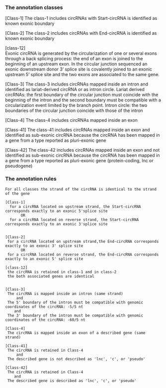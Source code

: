 
### The annotation classes

 
   [Class-1]   The class-1 includes circRNAs with Start-circRNA is identified as known exonic boundary
   
   [Class-2]   The class-2 includes circRNAs with End-circRNA is identified as known exonic boundary
   
   [class-12]     
   Exonic circRNA is generated by the circularization of one or several exons through a back splicing process: the end of an exon is joined to the beginning of an upstream exon. In the circular junction sequenced an exonic downstream donor 3’ splice site is covalently joined to an exonic upstream 5’ splice site and the two exons are associated to the same gene. 

   [Class-3]   The class-3 includes circRNAs mapped inside an intron and identified as lariat-derived circRNA or as intron circle.
   Lariat derived circRNAs: the first boundary of the circular junction must coincide with the beginning of the intron and the second boundary must be compatible with a circularization event limited by the branch point.
   Intron circle: the two boundaries of the circular junction coincide with those of the intron

   [Class-4]   The class-4 includes circRNAs mapped inside an exon 
   
   [Class-41]  The class-41 includes circRNAs mapped inside an exon and identified as sub-exonic circRNA because the circRNA has been mapped in a gene from a type reported as pluri-exonic gene

   [Class-42]  The class-42 includes circRNAs mapped inside an exon and not identified as sub-exonic circRNA because the circRNA has been mapped in a gene from a type reported as pluri-exonic gene (protein-coding, lnc or pseudogene)

   



### The annotation rules
    For all classes the strand of the circRNA is identical to the strand of the gene

    [Class-1]
      for a circRNA located on upstream strand, the Start-circRNA corresponds exactly to an exonic 5'splice site 
           OR   
      for a circRNA located on reverse strand, the Start-circRNA corresponds exactly to an exonic 3'splice site


    [Class-2]
     for a circRNA located on upstream strand,the End-circRNA corresponds exactly to an exonic 3' splice site
           OR
     for a circRNA located on reverse strand, the End-circRNA corresponds exactly to an exonic 5' splice site

    [class-12]  
     the circRNA is retained in class-1 and in class-2
     the both associated genes are identical


    [Class-3]
     The circRNA is mapped inside an intron (same strand)
         and
     The 5' boundary of the intron must be compatible with genomic coordinates of the circRNA: -5/5 nt
        and
     The 3' boundary of the intron must be compatible with genomic coordinates of the circRNA: -60/5 nt

    [Class-4]
     The circRNA is mapped inside an exon of a described gene (same strand)
     
    [Class-41]
     The circRNA is retained in Class-4
         and
     The described gene is not described as 'lnc', 'c', or 'pseudo'

    [Class-42]
     The circRNA is retained in Class-4
        and
     The described gene is described as 'lnc', 'c', or 'pseudo'








